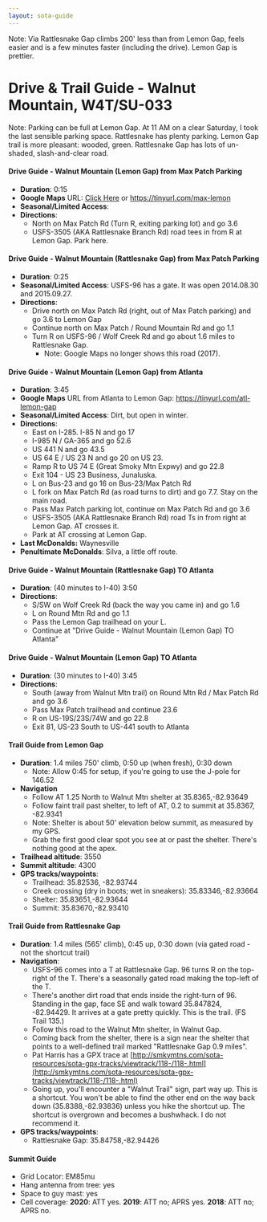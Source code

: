 ```yaml
---
layout: sota-guide
---
```

Note: Via Rattlesnake Gap climbs 200' less than from Lemon Gap, feels easier and is a few minutes faster (including the drive). Lemon Gap is prettier.

# Drive & Trail Guide - Walnut Mountain, W4T/SU-033

Note: Parking can be full at Lemon Gap.  At 11 AM on a clear Saturday, I took the last sensible parking space. Rattlesnake has plenty parking. Lemon Gap trail is more pleasant: wooded, green.  Rattlesnake Gap has lots of un-shaded, slash-and-clear road.

#### Drive Guide - Walnut Mountain (Lemon Gap) from Max Patch Parking

* **Duration**: 0:15
* **Google Maps** URL: [Click Here](https://www.google.com/maps/dir/35.796401,+-82.962596/35.82536,+-82.93744/@35.8155472,-82.9677664,14z/am=t/data=!3m1!4b1!4m14!4m13!1m3!2m2!1d-82.962596!2d35.796401!1m3!2m2!1d-82.93744!2d35.82536!2m3!6e0!7e2!8j1503724320!3e0) or https://tinyurl.com/max-lemon
* **Seasonal/Limited Access**:
* **Directions**:
    * North on Max Patch Rd (Turn R, exiting parking lot) and go 3.6
    * USFS-3505 (AKA Rattlesnake Branch Rd) road tees in from R at Lemon Gap. Park here.

#### Drive Guide - Walnut Mountain (Rattlesnake Gap) from Max Patch Parking

- **Duration**: 0:25
- **Seasonal/Limited Access**: USFS-96 has a gate.  It was open 2014.08.30 and 2015.09.27.
- **Directions**:
  - Drive north on Max Patch Rd (right, out of Max Patch parking) and go 3.6 to Lemon Gap
  - Continue north on Max Patch / Round Mountain Rd and go 1.1
  - Turn R on USFS-96 / Wolf Creek Rd and go about 1.6 miles to Rattlesnake Gap.
    - Note: Google Maps no longer shows this road (2017).

#### Drive Guide - Walnut Mountain (Lemon Gap) from Atlanta

- **Duration**: 3:45
- **Google Maps** URL from Atlanta to Lemon Gap: https://tinyurl.com/atl-lemon-gap
- **Seasonal/Limited Access**: Dirt, but open in winter.
- **Directions**:
  - East on I-285. I-85 N and go 17
  - I-985 N / GA-365 and go 52.6
  - US 441 N and go 43.5
  - US 64 E / US 23 N and go 20 on US 23.
  - Ramp R to US 74 E (Great Smoky Mtn Expwy) and go 22.8
  - Exit 104 - US 23 Business, Junaluska.
  - L on Bus-23 and go 16 on Bus-23/Max Patch Rd
  - L fork on Max Patch Rd (as road turns to dirt) and go 7.7. Stay on the main road.
  - Pass Max Patch parking lot, continue on Max Patch Rd and go 3.6
  - USFS-3505 (AKA Rattlesnake Branch Rd) road Ts in from right at Lemon Gap.  AT crosses it.
  - Park at AT crossing at Lemon Gap.
- **Last McDonalds:** Waynesville
- **Penultimate McDonalds**: Silva, a little off route.

#### Drive Guide - Walnut Mountain (Rattlesnake Gap) TO Atlanta

- **Duration**: (40 minutes to I-40) 3:50
- **Directions**:
  - S/SW on Wolf Creek Rd (back the way you came in) and go 1.6
  - L on Round Mtn Rd and go 1.1
  - Pass the Lemon Gap trailhead on your L.
  - Continue at "Drive Guide - Walnut Mountain (Lemon Gap) TO Atlanta"

#### Drive Guide - Walnut Mountain (Lemon Gap) TO Atlanta

- **Duration**: (30 minutes to I-40) 3:45
- **Directions**:
  - South (away from Walnut Mtn trail) on Round Mtn Rd / Max Patch Rd and go 3.6
  - Pass Max Patch trailhead and continue 23.6
  - R on US-19S/23S/74W and go 22.8
  - Exit 81, US-23 South to US-441 south to Atlanta


#### Trail Guide from Lemon Gap

* **Duration**: 1.4 miles 750' climb, 0:50 up (when fresh), 0:30 down
    * Note: Allow 0:45 for setup, if you're going to use the J-pole for 146.52
* **Navigation**
    * Follow AT 1.25 North to Walnut Mtn shelter at 35.8365,-82.93649
    * Follow faint trail past shelter, to left of AT, 0.2 to summit at 35.8367, -82.9341
    * Note: Shelter is about 50' elevation below summit, as measured by my GPS.
    * Grab the first good clear spot you see at or past the shelter.  There's nothing good at the apex.
* **Trailhead altitude**: 3550
* **Summit altitude**: 4300
* **GPS tracks/waypoints**:
    * Trailhead: 35.82536, -82.93744
    * Creek crossing (dry in boots; wet in sneakers): 35.83346,-82.93664
    * Shelter: 35.83651,-82.93644
    * Summit: 35.83670,-82.93410

#### Trail Guide from Rattlesnake Gap
* **Duration**: 1.4 miles (565' climb), 0:45 up, 0:30 down (via gated road - not the shortcut trail)
* **Navigation**:
    * USFS-96 comes into a T at Rattlesnake Gap.  96 turns R on the top-right of the T.  There's a seasonally gated road making the top-left of the T.
    * There's another dirt road that ends inside the right-turn of 96.  Standing in the gap, face SE and walk toward 35.847824, -82.94429.  It arrives at a gate pretty quickly.  This is the trail. (FS Trail 135.)
    * Follow this road to the Walnut Mtn shelter, in Walnut Gap.
    * Coming back from the shelter, there is a sign near the shelter that points to a well-defined trail marked "Rattlesnake Gap 0.9 miles".
    * Pat Harris has a GPX trace at [http://smkymtns.com/sota-resources/sota-gpx-tracks/viewtrack/118-/118-.html](http://smkymtns.com/sota-resources/sota-gpx-tracks/viewtrack/118-/118-.html)
    * Going up, you'll encounter a "Walnut Trail" sign, part way up.  This is a shortcut.  You won't be able to find the other end on the way back down (35.8388,-82.93836) unless you hike the shortcut up. The shortcut is overgrown and becomes a bushwhack. I do not recommend it.
* **GPS tracks/waypoints**:
    * Rattlesnake Gap: 35.84758,-82.94426

#### Summit Guide

* Grid Locator: EM85mu
* Hang antenna from tree: yes
* Space to guy mast: yes
* Cell coverage: **2020**: ATT yes. **2019**: ATT no; APRS yes. **2018**: ATT no; APRS no.
